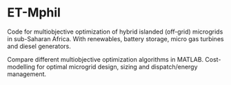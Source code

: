 # ET-Mphil

Code for multiobjective optimization of hybrid islanded (off-grid) microgrids in sub-Saharan Africa. With renewables, battery storage, micro gas turbines and diesel generators. 

Compare different multiobjective optimization algorithms in MATLAB. Cost-modelling for optimal microgrid design, sizing and dispatch/energy management.

